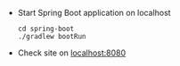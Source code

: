 - Start Spring Boot application on localhost
  ```shell
  cd spring-boot
  ./gradlew bootRun
  ```

- Check site on [localhost:8080](http://localhost:8080/documentation)
